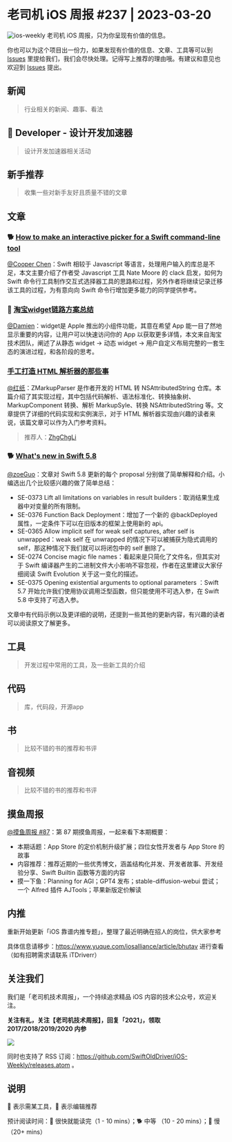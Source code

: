 # 老司机 iOS 周报 #237 | 2023-03-20

![ios-weekly](https://github.com/SwiftOldDriver/iOS-Weekly/blob/master/assets/ios-weekly.png?raw=true)
老司机 iOS 周报，只为你呈现有价值的信息。

你也可以为这个项目出一份力，如果发现有价值的信息、文章、工具等可以到 [Issues](https://github.com/SwiftOldDriver/iOS-Weekly/issues) 里提给我们，我们会尽快处理。记得写上推荐的理由哦。有建议和意见也欢迎到 [Issues](https://github.com/SwiftOldDriver/iOS-Weekly/issues) 提出。

## 新闻

> 行业相关的新闻、趣事、看法

##  Developer - 设计开发加速器

> 设计开发加速器相关活动

## 新手推荐

> 收集一些对新手友好且质量不错的文章

## 文章

### 🐕 [How to make an interactive picker for a Swift command-line tool](https://www.polpiella.dev/how-to-make-an-interactive-picker-for-a-swift-command-line-tool/)

[@Cooper Chen](https://github.com/cjlcooper)：Swift 相较于 Javascript 等语言，处理用户输入的库总是不足，本文主要介绍了作者受 Javascript 工具 Nate Moore 的 clack 启发，如何为 Swift 命令行工具制作交互式选择器工具的思路和过程，另外作者将继续记录迁移该工具的过程，为有意向向 Swift 命令行增加更多能力的同学提供参考。

### 🐎 [淘宝widget链路方案总结](https://mp.weixin.qq.com/s/ZSt--YspkI4GHqbGCasvLQ)

[@Damien](https://github.com/ZengyiMa)：widget是 Apple 推出的小组件功能，其意在希望 App 能一目了然地显示重要的内容，让用户可以快速访问你的 App 以获取更多详情，本文来自淘宝技术团队，阐述了从静态 widget -> 动态 widget -> 用户自定义布局完整的一套生态的演进过程，和各阶段的思考。

### [手工打造 HTML 解析器的那些事](https://medium.com/zrealm-ios-dev/%E6%89%8B%E5%B7%A5%E6%89%93%E9%80%A0-html-%E8%A7%A3%E6%9E%90%E5%99%A8%E7%9A%84%E9%82%A3%E4%BA%9B%E4%BA%8B-2724f02f6e7)

[@红纸](https://github.com/nianran)：ZMarkupParser 是作者开发的 HTML 转 NSAttributedString 仓库。本篇介绍了其实现过程，其中包括代码解析、语法标准化、转换抽象树、MarkupComponent 转换、解析 MarkupSyle、转换 NSAttributedString 等。文章提供了详细的代码实现和实例演示，对于 HTML 解析器实现由兴趣的读者来说，该篇文章可以作为入门参考资料。

> 推荐人：[ZhgChgLi](https://github.com/zhgchgli0718)

### 🐕 [What's new in Swift 5.8](https://www.hackingwithswift.com/articles/256/whats-new-in-swift-5-8)

[@zoeGuo](https://github.com/zoeGuo)：文章对 Swift 5.8 更新的每个 proposal 分别做了简单解释和介绍。小编选出几个比较感兴趣的做了简单总结：
- SE-0373 Lift all limitations on variables in result builders：取消结果生成器中对变量的所有限制。
- SE-0376 Function Back Deployment：增加了一个新的 @backDeployed 属性，一定条件下可以在旧版本的框架上使用新的 api。
- SE-0365 Allow implicit self for weak self captures, after self is unwrapped：weak self 在 unwrapped 的情况下可以被捕获为隐式调用的 self，那这种情况下我们就可以将闭包中的 self 删除了。
- SE-0274 Concise magic file names：看起来是只简化了文件名，但其实对于 Swift 编译器产生的二进制文件大小影响不容忽视，作者在这里建议大家仔细阅读 Swift Evolution 关于这一变化的描述。
- SE-0375 Opening existential arguments to optional parameters ：Swift 5.7 开始允许我们使用协议调用泛型函数，但只能使用不可选入参，在 Swift 5.8 中支持了可选入参。

文章中有代码示例以及更详细的说明，还提到一些其他的更新内容，有兴趣的读者可以阅读原文了解更多。

## 工具

> 开发过程中常用的工具，及一些新工具的介绍

## 代码

> 库，代码段，开源app

## 书

> 比较不错的书的推荐和书评

## 音视频

> 比较不错的书的推荐和书评

## 摸鱼周报

[@摸鱼周报 #87](https://mp.weixin.qq.com/s/TwugmMEiGoFKYQY9euhg6Q)：第 87 期摸鱼周报，一起来看下本期概要：

* 本期话题：App Store 的定价机制升级扩展；四位女性开发者与 App Store 的故事
* 内容推荐：推荐近期的一些优秀博文，涵盖结构化并发、开发者故事、开发经验分享、Swift Builtin 函数等方面的内容
* 摸一下鱼：Planning for AGI；GPT4 发布；stable-diffusion-webui 尝试；一个 Alfred 插件 AJTools；苹果新版定价解读

## 内推

重新开始更新「iOS 靠谱内推专题」，整理了最近明确在招人的岗位，供大家参考

具体信息请移步：https://www.yuque.com/iosalliance/article/bhutav 进行查看（如有招聘需求请联系 iTDriverr）

## 关注我们

我们是「老司机技术周报」，一个持续追求精品 iOS 内容的技术公众号，欢迎关注。

**关注有礼，关注【老司机技术周报】，回复「2021」，领取 2017/2018/2019/2020 内参**

![](https://github.com/SwiftOldDriver/iOS-Weekly/blob/master/assets/qrcode_for_wechat.jpg?raw=true)

同时也支持了 RSS 订阅：https://github.com/SwiftOldDriver/iOS-Weekly/releases.atom 。

## 说明

🚧 表示需某工具，🌟 表示编辑推荐

预计阅读时间：🐎 很快就能读完（1 - 10 mins）；🐕 中等 （10 - 20 mins）；🐢 慢（20+ mins）
